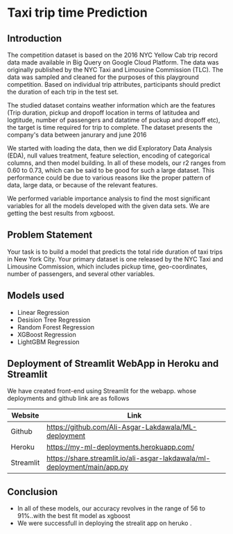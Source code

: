 # Taxi trip time Prediction

## Introduction
The competition dataset is based on the 2016 NYC Yellow Cab trip record data made available in Big Query on Google Cloud Platform. The data was originally published by the NYC Taxi and Limousine Commission (TLC). The data was sampled and cleaned for the purposes of this playground competition. Based on individual trip attributes, participants should predict the duration of each trip in the test set.

The studied dataset contains weather information which are the features (Trip duration, pickup and dropoff location in terms of latitudea and logtitude, number of passengers and datatime of puckup and dropoff etc), the target is time required for trip to complete. The dataset presents the company's data between janurary and june 2016

We started with loading the data, then we did Exploratory Data Analysis (EDA), null values treatment, feature selection, encoding of categorical columns, and then model building. In all of these models, our r2 ranges from 0.60 to 0.73, which can be said to be good for such a large dataset. This performance could be due to various reasons like the proper pattern of data, large data, or because of the relevant features.
 
We performed variable importance analysis to find the most significant variables for all the models developed with the given data sets. We are getting the best results from xgboost.

## Problem Statement
Your task is to build a model that predicts the total ride duration of taxi trips in New York City. Your primary dataset is one released by the NYC Taxi and Limousine Commission, which includes pickup time, geo-coordinates, number of passengers, and several other variables.

## Models used 
* Linear Regression
* Desision Tree Regression
* Random Forest Regression
* XGBoost Regression
* LightGBM Regression

## Deployment of Streamlit WebApp in Heroku and Streamlit

We have created front-end using Streamlit for the webapp. whose deployments and github link are as follows 

| Website | Link |
| ------ | ------ |
| Github | https://github.com/Ali-Asgar-Lakdawala/ML-deployment |
| Heroku | https://my-ml-deployments.herokuapp.com/ |
| Streamlit | https://share.streamlit.io/ali-asgar-lakdawala/ml-deployment/main/app.py |
## Conclusion

* In all of these models, our accuracy revolves in the range of 56 to 91%..with the best fit model as xgboost
* We were successfull in deploying the strealit app on heruko .

